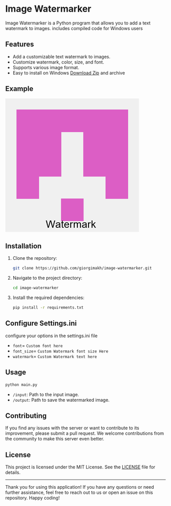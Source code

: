 # Image Watermarker

Image Watermarker is a Python program that allows you to add a text watermark to images. includes compiled code for Windows users

## Features

- Add a customizable text watermark to images.
- Customize watermark, color, size, and font.
- Supports various image format.
- Easy to install on Windows [Download Zip](https://github.com/GiorgiMakh/image-watermarker/raw/main/exe.zip) and archive

## Example

![Example](https://github.com/GiorgiMakh/image-watermarker/blob/main/output/Example.png)

## Installation

1. Clone the repository:

    ```bash
    git clone https://github.com/giorgimakh/image-watermarker.git
    ```

2. Navigate to the project directory:

    ```bash
    cd image-watermarker
    ```

3. Install the required dependencies:

    ```bash
    pip install -r requirements.txt
    ```

## Configure Settings.ini
configure your options in the settings.ini file 

- `font`= `Custom font here`
- `font_size`= `Custom Watermark font size Here`
- `watermark`= `Custom Watermark text here`

## Usage

```bash
python main.py
```

- `/input`: Path to the input image.
- `/output`: Path to save the watermarked image.

## Contributing

If you find any issues with the server or want to contribute to its improvement, please submit a pull request. We welcome contributions from the community to make this server even better.

## License

This project is licensed under the MIT License. See the [LICENSE](LICENSE) file for details.

---

Thank you for using this application! If you have any questions or need further assistance, feel free to reach out to us or open an issue on this repository. Happy coding!
